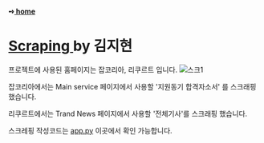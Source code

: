 #### ➺<a href="https://github.com/yoonputer/Team_Project2">  home </a>

# <a href="https://github.com/yoonputer/Team_Project2/tree/master/scraping">  Scraping </a> by 김지현

프로젝트에 사용된 홈페이지는 잡코리아, 리쿠르트 입니다. 
![스크1](https://user-images.githubusercontent.com/83646543/130180621-83894ec4-bb39-4421-a851-375eea5308f4.jpg)

잡코리아에서는 Main service 페이지에서 사용할 '지원동기 합격자소서' 를 스크래핑 했습니다.

리쿠르트에서는 Trand News 페이지에서 사용할 '전체기사'를 스크래핑 했습니다.

스크레핑 작성코드는 [app.py](https://github.com/yoonputer/Team_Project2/blob/master/scraping/choice_scraping/app.py) 이곳에서 확인 가능합니다.


